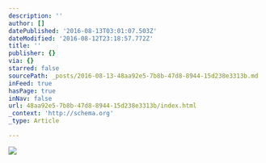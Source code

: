 ```yaml
---
description: ''
author: []
datePublished: '2016-08-13T03:01:07.503Z'
dateModified: '2016-08-12T23:18:57.772Z'
title: ''
publisher: {}
via: {}
starred: false
sourcePath: _posts/2016-08-13-48aa92e5-7b8b-47d8-8944-15d238e3313b.md
inFeed: true
hasPage: true
inNav: false
url: 48aa92e5-7b8b-47d8-8944-15d238e3313b/index.html
_context: 'http://schema.org'
_type: Article

---
```

![](https://the-grid-user-content.s3-us-west-2.amazonaws.com/bad9707d-30cf-4a1d-9553-dfe63a1fab78.jpg)